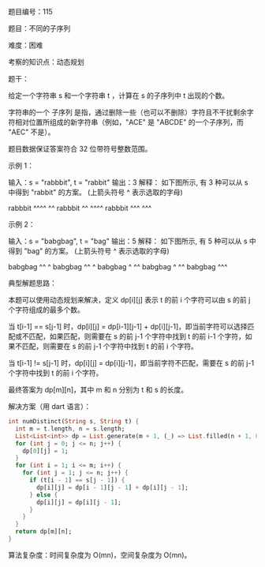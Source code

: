 题目编号：115

题目：不同的子序列

难度：困难

考察的知识点：动态规划

题干：

给定一个字符串 s 和一个字符串 t ，计算在 s 的子序列中 t 出现的个数。

字符串的一个 子序列 是指，通过删除一些（也可以不删除）字符且不干扰剩余字符相对位置所组成的新字符串（例如，"ACE" 是 "ABCDE" 的一个子序列，而 "AEC" 不是）。

题目数据保证答案符合 32 位带符号整数范围。

示例 1：

输入：s = "rabbbit", t = "rabbit"
输出：3
解释：
如下图所示, 有 3 种可以从 s 中得到 "rabbit" 的方案。
(上箭头符号 ^ 表示选取的字母)

rabbbit
^^^^ ^^
rabbbit
^^ ^^^^
rabbbit
^^^ ^^^

示例 2：

输入：s = "babgbag", t = "bag"
输出：5
解释：
如下图所示, 有 5 种可以从 s 中得到 "bag" 的方案。 
(上箭头符号 ^ 表示选取的字母)

babgbag
^^ ^
babgbag
^^    ^
babgbag
^    ^^
babgbag
  ^  ^^
babgbag
    ^^^

典型解题思路：

本题可以使用动态规划来解决，定义 dp[i][j] 表示 t 的前 i 个字符可以由 s 的前 j 个字符组成的最多个数。

当 t[i-1] == s[j-1] 时，dp[i][j] = dp[i-1][j-1] + dp[i][j-1]，即当前字符可以选择匹配或不匹配，如果匹配，则需要在 s 的前 j-1 个字符中找到 t 的前 i-1 个字符，如果不匹配，则需要在 s 的前 j-1 个字符中找到 t 的前 i 个字符。

当 t[i-1] != s[j-1] 时，dp[i][j] = dp[i][j-1]，即当前字符不匹配，需要在 s 的前 j-1 个字符中找到 t 的前 i 个字符。

最终答案为 dp[m][n]，其中 m 和 n 分别为 t 和 s 的长度。

解决方案（用 dart 语言）：

```dart
int numDistinct(String s, String t) {
  int m = t.length, n = s.length;
  List<List<int>> dp = List.generate(m + 1, (_) => List.filled(n + 1, 0));
  for (int j = 0; j <= n; j++) {
    dp[0][j] = 1;
  }
  for (int i = 1; i <= m; i++) {
    for (int j = 1; j <= n; j++) {
      if (t[i - 1] == s[j - 1]) {
        dp[i][j] = dp[i - 1][j - 1] + dp[i][j - 1];
      } else {
        dp[i][j] = dp[i][j - 1];
      }
    }
  }
  return dp[m][n];
}
```

算法复杂度：时间复杂度为 O(mn)，空间复杂度为 O(mn)。